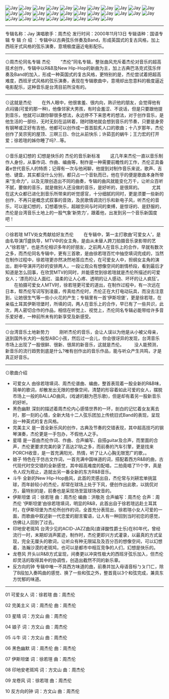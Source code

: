 
![Jay]( https://www.nsaimg.com/2020/04/18/fe84bd9026ec5.jpg  "Jay的介绍")
![Jay]( https://www.nsaimg.com/2020/04/18/01ab067efdbe8.jpg  "Jay的介绍")
![Jay]( https://www.nsaimg.com/2020/04/18/fa87da2b919a3.jpg  "Jay的介绍")
![Jay]( https://www.nsaimg.com/2020/04/18/26b129af86f8a.jpg  "Jay的介绍")
![Jay]( https://www.nsaimg.com/2020/04/18/f645f563fd3f4.jpg  "Jay的介绍")
![Jay]( https://www.nsaimg.com/2020/04/18/04eebdde3bc37.jpg  "Jay的介绍")
![Jay]( https://www.nsaimg.com/2020/04/18/0d4a682bff744.jpg  "Jay的介绍")
![Jay]( https://www.nsaimg.com/2020/04/18/6dff4648eb930.jpg  "Jay的介绍")
![Jay]( https://www.nsaimg.com/2020/04/18/7d8735283a2e0.jpg  "Jay的介绍")
![Jay]( https://www.nsaimg.com/2020/04/18/6431e01beb9c9.jpg  "Jay的介绍")
![Jay]( https://www.nsaimg.com/2020/04/18/cbbd075577341.jpg  "Jay的介绍")
![Jay]( https://www.nsaimg.com/2020/04/18/eb50a22fb9bc1.jpg  "Jay的介绍")
![Jay]( https://www.nsaimg.com/2020/04/18/2eb3ff0183192.jpg  "Jay的介绍")
![Jay]( https://www.nsaimg.com/2020/04/18/17f842f78a5b9.jpg  "Jay的介绍")
![Jay]( https://www.nsaimg.com/2020/04/18/a2ff84af6442b.jpg  "Jay的介绍")
![Jay]( https://www.nsaimg.com/2020/04/18/a753be263752a.jpg  "Jay的介绍")
![Jay]( https://www.nsaimg.com/2020/04/18/ba2fe5ecfa82f.jpg  "Jay的介绍")
![Jay]( https://www.nsaimg.com/2020/04/18/9d80aea164d39.jpg  "Jay的介绍")
![Jay]( https://www.nsaimg.com/2020/04/18/e218366f1cec7.jpg  "Jay的介绍")
![Jay]( https://www.nsaimg.com/2020/04/18/31871c74385da.jpg  "Jay的介绍")
![Jay]( https://www.nsaimg.com/2020/04/18/c32fc2510a0af.jpg  "Jay的介绍")
![Jay]( https://www.nsaimg.com/2020/04/18/243d8199b89d5.jpg  "Jay的介绍")
![Jay]( https://www.nsaimg.com/2020/04/18/8eb29101b3bc1.jpg  "Jay的介绍")
![Jay]( https://www.nsaimg.com/2020/04/18/372242f1e4404.jpg  "Jay的介绍")
![Jay]( https://www.nsaimg.com/2020/04/18/499abf37189c8.jpg  "Jay的介绍")
![Jay]( https://www.nsaimg.com/2020/04/18/abf32d1951429.jpg  "Jay的介绍")
![Jay]( https://www.nsaimg.com/2020/04/18/ad708663a1ebc.jpg  "Jay的介绍")
![Jay]( https://www.nsaimg.com/2020/04/18/b2eb97bcfa934.jpg  "Jay的介绍")
![Jay]( https://www.nsaimg.com/2020/04/18/40e99cdec3eeb.jpg  "Jay的介绍")
![Jay]( https://www.nsaimg.com/2020/04/18/25a6f16a07399.jpg  "Jay的介绍")

------------
专辑名称：Jay
演唱歌手：周杰伦
发行时间：2000年11月13日
专辑语种：国语专辑
专 辑 介 绍 ：
专辑中以古典弦乐伴奏及Band，形成英国式的复古风格，加上西班牙式风格的弦乐演奏，意境极度逼近电影配乐。

------------
⊙周杰伦同名专辑 杰伦
　　“杰伦”同名专辑，整张曲风充斥着杰伦对音乐的超高技术创作，专辑中以R&B及New Hip-Hop的新曲为主，加上古典巴洛克式弦乐伴奏及Band的加入，形成一种英国式的复古风格，更特别的是，杰伦尝试着把超高难度，西班牙式风格的弦乐演奏，表现在专辑歌曲中，意境却出忽意料的极度逼近电影配乐，这种音乐是台湾目前所没有的。
  
------------
⊙这就是杰伦
　　在外人眼中，他很害羞、很内向，熟识他的朋友，会觉得他有点闷骚(可爱的那一种)，他像邻家大男孩，有时会羞涩、不说话，但是只要跟他提到音乐，他就可以跟你聊很多想法，永远停不下来思考的想法，对于创作音乐，是他生活的一部份，无时无刻在运转着，随时随地就会想到音乐的节奏，只要是身旁有钢琴或正好有吉他，他都可以创作成一首首脍炙人口的歌曲；十八岁那年，杰伦创作了吴宗宪的屋顶、三暝三日、你比从前快乐；许茹芸的蜗牛；王力宏的打开爱；徐若瑄的姊你睡了吗?…等。
  
------------
⊙音乐是幻想的 幻想是快乐的 杰伦的音乐新标准
　　这几年来杰伦一直以音乐制作人身份，从事作词、作曲、编曲等，制作是一种需要前瞻性的工作，杰伦正具备着e世代音乐人的特质；记得有一次与他闲聊，他提到对制作音乐来说，歌声、吉他、键盘，其实都没什么分别，都只占一个音轨而已，他在乎的便是歌曲本身所带来“生命力”，以及无限创造出不同的曲奏，专辑的曲风就能变化万千，让听众百听不腻，要做的音乐，就是做别人还没做的音乐，是好听的，是很屌的。
　　尤其在这大众都已进化到音乐所带来的听觉感官，十分细腻的同时，更是须要一些新的创作，不再只是概念式叙事的音效，及民歌情调流行乐和新电子风，听杰伦的音乐，可以是幻想的，幻想着快乐，超越空间与时间的束缚，是惊讶的、是舒服的，杰伦是台湾音乐土地上的一股气象‘新势力’，跟着他，出发到另一个音乐新国度吧！
  
------------
⊙徐若瑄 MTV处女秀献给好友杰伦
　　在专辑中，第一主打歌曲‘可爱女人’，是由名导演邝盛执导，MTV中的女主角，是由从未替人跨刀拍摄音乐录影带的艺人“徐若瑄”，也是杰伦相识多年的好朋友，之前两人在音乐上的合作，早就有数次之多，而杰伦同名专辑中，更有三首歌，是由徐若瑄百忙中抽空填词完成的，当然在制作过程中，徐若瑄更亦然决然地答应杰伦，在可爱女人中，担纲女主角的演出，剧中导演并巧妙的安排两人，一段让观众有想像空间的剧情桥段，看到最后才知道是怎么回事，在欣赏MTV的同时，并能感觉到徐若瑄就是杰伦所描述的可爱女人；‘漂亮的让人面红、温柔的让人心疼、透明的让人感动、坏坏的让人疯狂’。
　　在拍摄可爱女人MTV时，徐若瑄更可爱的道出，在制作过程中，有一次远在日本，帮杰伦写词写到凌晨，传真给杰伦时，杰伦正在大打电动玩具，而没去注意到，让她很生气等一些小火花的产生；专辑里有一首‘伊斯坦堡’，更是徐若瑄，在亲临土耳其伊斯坦堡时，所填的词，两人在音乐上的合作，早已有了一些共识，此次，两人密切合作的作品，相信在听觉上、视觉上，杰伦同名专辑必能带给许多音乐爱好者，一种前所未有的新享受及新感受。
  
------------
⊙台湾音乐土地新势力
　　刚听杰伦的音乐，会让人误以为他是从小被父母亲，送到国外长大的一般型ABC小孩，然后过一会儿，你会很讶异的发现，台湾音乐市场上出现了一股很鲜、很新、很屌的新音乐，这就是杰伦。
　　没人能预测，新音乐的流行趋势到底是什么?唯有创作出的音乐作品，能与听众产生共鸣，才是真正好音乐。
  
------------
⊙歌曲介绍
- 可爱女人
由徐若瑄填词、周杰伦谱曲、编曲，整首表现着一股全新的R&B味，简单的歌词，却散发出无限的想像空间，清楚的形容着如此可爱的女人，摆脱市场上一般的BALLAD曲风，(戏谑的翻为芭乐歌)，但是却有着另一股新音乐的好听。
- 黑色幽默
深刻的描述着周杰伦内心感情世界的一环，剖白的记忆着女友离去时，那一刻的心情，全新大陆十二人弦乐团加上传统旧式Band的表现，呈现出一种英式的复古风格。
- 完美主义
是一首全新乐风的创作，古典及节奏的交错表现，其中超高技巧的钢琴演奏，杰伦更是一手包办，不假他人之手。
- 星晴
是一首由杰伦作词、作曲、合声编写、自搭guitar及合声，而里面的合声，杰伦更要求完美的录了高达21轨之多，而前奏的汽车引擎，更是找来PORCH收音，是一首充满阳光、热情，听了让人心胸无限宽广的歌，。
- 娘子
特色在于仿古文作词，一首充满中国味道的词，搭配着西方R&B的曲，古代现代时空交错的全新感觉，其中超高难度的配唱，二拍竟唱了11个字，真是令人叹为观止，造就出另一番全新的东方R&B音乐。
- 斗牛
全新的New Hip-Hop曲风，此首的灵感出自，杰伦常与刘耕宏单挑篮球，而年龄较小的杰伦，却常在球场上处于下风，便创作出此歌，以挑侃对方，最特别的是，前奏也是采现场至篮球场收音的。
-  伊斯坦堡
词：徐若瑄 曲：周杰伦 编曲：洪敬尧 合声编写：周杰伦 合声：周杰伦
‘伊斯坦堡’由徐若瑄填词，明显的R&B，此首出自于徐若瑄远赴土耳其时，在伊斯坦堡为杰伦所创作的词，全首充分表现出，徐若瑄小女人可爱的一面，而歌曲中叙述新一代恋爱的甜言蜜语，让人有一种回到当时初恋的感觉，仿佛让人回到了过去。
- 印地安老斑鸠
台湾少见的ACID-JAZZ曲风(直译酸性爵士乐)在80年代，曾经流行一时，末期却消声匿迹，制作时，杰伦更即兴方式灌录，以最真的方式呈现，完全无厘头的歌词，让听众有种无限延及及百分百的想像空间，可以幻想着，浩瀚沙漠的老斑鸠，也可以是都市中相互竞争的人们，幻想是快乐的。
- 龙卷风
开头以R&B方式呈现，间奏更以冲突性极大的西班牙弦乐加入，但杰伦却灵活的取得其中的协调性，创造出截然不同的新乐章。
- 反方向的钟
专辑中唯一不具西方味道的曲，前奏并加入母语音标ㄅㄆㄇㄈ，除了B段加入奏鸣曲的感觉、换了一些和弦之外，整首竟以3个和弦完成，兼具东方忧郁的味道。

------------
01 可爱女人 词：徐若瑄 曲：周杰伦

02 完美主义 词：周杰伦 曲：周杰伦

03 星晴 词：方文山 曲：周杰伦

04 娘子 词：方文山 曲：周杰伦

05 斗牛 词：方文山 曲：周杰伦

06 黑色幽默 词：周杰伦 曲：周杰伦

07 伊斯坦堡 词：徐若瑄 曲：周杰伦

08 印地安老斑鸠 词：方文山 曲：周杰伦

09 龙卷风 词：徐若瑄 曲：周杰伦

10 反方向的钟 词：方文山 曲：周杰伦
